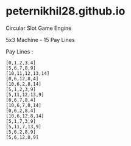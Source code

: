 # peternikhil28.github.io
Circular Slot Game Engine

5x3 Machine - 15 Pay Lines

Pay Lines : 

    [0,1,2,3,4]
    [5,6,7,8,9]
    [10,11,12,13,14]
    [0,6,12,8,4]
    [10,6,2,8,14]
    [5,1,2,3,9]
    [5,11,12,13,9]
    [0,6,7,8,4]
    [10,6,7,8,14]
    [0,6,2,8,4]
    [10,6,12,8,14]
    [5,1,7,3,9]
    [5,11,7,13,9]
    [5,6,2,8,9]
    [5,6,12,8,9]
